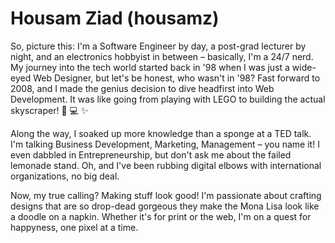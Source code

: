 # Housam Ziad (housamz)

So, picture this: I'm a Software Engineer by day, a post-grad lecturer by night, and an electronics hobbyist in between – basically, I'm a 24/7 nerd. My journey into the tech world started back in '98 when I was just a wide-eyed Web Designer, but let's be honest, who wasn't in '98? Fast forward to 2008, and I made the genius decision to dive headfirst into Web Development. It was like going from playing with LEGO to building the actual skyscraper! 🎨 💻 ✨

Along the way, I soaked up more knowledge than a sponge at a TED talk. I'm talking Business Development, Marketing, Management – you name it! I even dabbled in Entrepreneurship, but don't ask me about the failed lemonade stand. Oh, and I've been rubbing digital elbows with international organizations, no big deal.

Now, my true calling? Making stuff look good! I'm passionate about crafting designs that are so drop-dead gorgeous they make the Mona Lisa look like a doodle on a napkin. Whether it's for print or the web, I'm on a quest for happyness, one pixel at a time.